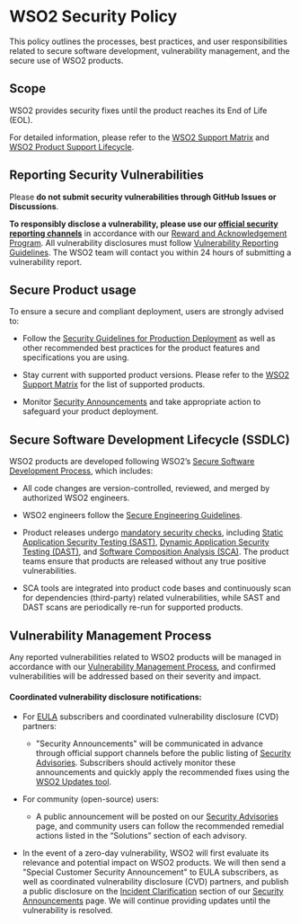 # WSO2 Security Policy
This policy outlines the processes, best practices, and user responsibilities related to secure software development, vulnerability management, and the secure use of WSO2 products.

## Scope
WSO2 provides security fixes until the product reaches its End of Life (EOL).

For detailed information, please refer to the [WSO2 Support Matrix](https://wso2.com/products/support-matrix/) and [WSO2 Product Support Lifecycle](https://wso2.com/products/support-matrix/#:~:text=WSO2%20Product%20Support%20Lifecycle).


## Reporting Security Vulnerabilities
Please **do not submit security vulnerabilities through GitHub Issues or Discussions**.

**To responsibly disclose a vulnerability, please use our [official security reporting channels](https://security.docs.wso2.com/en/latest/security-reporting/)** in accordance with our [Reward and Acknowledgement Program](https://security.docs.wso2.com/en/latest/security-reporting/reward-and-acknowledgement-program/). All vulnerability disclosures must follow [Vulnerability Reporting Guidelines](https://security.docs.wso2.com/en/latest/security-reporting/vulnerability-reporting-guidelines/). The WSO2 team will contact you within 24 hours of submitting a vulnerability report.

## Secure Product usage
To ensure a secure and compliant deployment, users are strongly advised to:
- Follow the [Security Guidelines for Production Deployment](https://security.docs.wso2.com/en/latest/security-guidelines/security-guidelines-for-production-deployment/) as well as other recommended best practices for the product features and specifications you are using.

- Stay current with supported product versions. Please refer to the [WSO2 Support Matrix](https://wso2.com/products/support-matrix/) for the list of supported products.

- Monitor [Security Announcements](https://security.docs.wso2.com/en/latest/security-announcements/) and take appropriate action to safeguard your product deployment.

## Secure Software Development Lifecycle (SSDLC)
WSO2 products are developed following WSO2’s [Secure Software Development Process](https://security.docs.wso2.com/en/latest/security-processes/secure-software-development-process/), which includes:

- All code changes are version-controlled, reviewed, and merged by authorized WSO2 engineers.

- WSO2 engineers follow the [Secure Engineering Guidelines](https://security.docs.wso2.com/en/latest/security-guidelines/secure-engineering-guidelines/).

- Product releases undergo [mandatory security checks](https://security.docs.wso2.com/en/latest/security-processes/secure-software-development-process/#mandatory-checks-during-releases), including [Static Application Security Testing (SAST)](https://security.docs.wso2.com/en/latest/security-processes/secure-software-development-process/#static-code-analysis), [Dynamic Application Security Testing (DAST)](https://security.docs.wso2.com/en/latest/security-processes/secure-software-development-process/#dynamic-analysis), and [Software Composition Analysis (SCA)](https://security.docs.wso2.com/en/latest/security-processes/secure-software-development-process/#third-party-dependency-analysis). The product teams ensure that products are released without any true positive vulnerabilities.

- SCA tools are integrated into product code bases and continuously scan for dependencies (third-party) related vulnerabilities, while SAST and DAST scans are periodically re-run for supported products. 

## Vulnerability Management Process
Any reported vulnerabilities related to WSO2 products will be managed in accordance with  our [Vulnerability Management Process](https://security.docs.wso2.com/en/latest/security-processes/vulnerability-management-process/), and confirmed vulnerabilities will be addressed based on their severity and impact.


#### Coordinated vulnerability disclosure notifications:  
  - For [EULA](https://wso2.com/licenses/eula/) subscribers and coordinated vulnerability disclosure (CVD) partners:
    - "Security Announcements" will be communicated in advance through official support channels before the public listing of [Security Advisories](https://security.docs.wso2.com/en/latest/security-announcements/security-advisories/). Subscribers should actively monitor these announcements and quickly apply the recommended fixes using the [WSO2 Updates tool](https://wso2.com/updates/). 

  - For community (open-source) users: 
    - A public announcement will be posted on our [Security Advisories](https://security.docs.wso2.com/en/latest/security-announcements/security-advisories/) page, and community users can follow the recommended remedial actions listed in the “Solutions” section of each advisory.

  - In the event of a zero-day vulnerability, WSO2 will first evaluate its relevance and potential impact on WSO2 products. We will then send a "Special Customer Security Announcement" to EULA subscribers, as well as coordinated vulnerability disclosure (CVD) partners, and publish a public disclosure on the [Incident Clarification](https://security.docs.wso2.com/en/latest/security-announcements/incident-clarifications/) section of our [Security Announcements](https://security.docs.wso2.com/en/latest/security-announcements/) page. We will continue providing updates until the vulnerability is resolved.